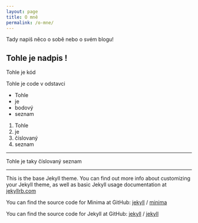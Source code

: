 ```yaml
---
layout: page
title: O mně
permalink: /o-mne/
---
```


Tady napiš něco o sobě nebo o svém blogu!
## Tohle je nadpis ! 


Tohle je kód

Tohle je code v odstavci 
- Tohle
- je
- bodový 
- seznam


1. Tohle
2. je
3. číslovaný
4. seznam 

----------
Tohle je taky číslovaný seznam 

---





This is the base Jekyll theme. You can find out more info about customizing your Jekyll theme, as well as basic Jekyll usage documentation at [jekyllrb.com](https://jekyllrb.com/)

You can find the source code for Minima at GitHub:
[jekyll][jekyll-organization] /
[minima](https://github.com/jekyll/minima)

You can find the source code for Jekyll at GitHub:
[jekyll][jekyll-organization] /
[jekyll](https://github.com/jekyll/jekyll)


[jekyll-organization]: https://github.com/jekyll
